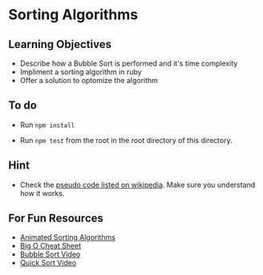 # Sorting Algorithms

## Learning Objectives
* Describe how a Bubble Sort is performed and it's time complexity
* Impliment a sorting algorithm in ruby
* Offer a solution to optomize the algorithm

## To do

* Run `npm install`

* Run `npm test` from the root in the root directory of this directory.

## Hint
* Check the [pseudo code listed on wikipedia](http://en.wikipedia.org/wiki/Bubble_sort). Make sure you understand how it works.

## For Fun Resources
* [Animated Sorting Algorithms](http://www.sorting-algorithms.com/)
* [Big O Cheat Sheet](http://bigocheatsheet.com/)
* [Bubble Sort Video](http://www.youtube.com/watch?v=lyZQPjUT5B4)
* [Quick Sort Video](http://www.youtube.com/watch?v=ywWBy6J5gz8)

